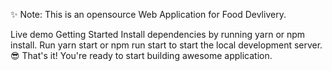 ✨ Note: This is an opensource Web Application for Food Devlivery.

Live demo
Getting Started
Install dependencies by running yarn or npm install.
Run yarn start or npm run start to start the local development server.
😎 That's it! You're ready to start building awesome application.

